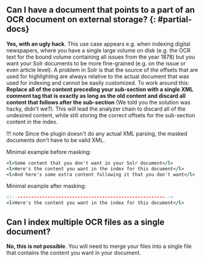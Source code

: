 ## Can I have a document that points to a part of an OCR document on external storage? {: #partial-docs}

**Yes, with an ugly hack**. This use case appears e.g. when indexing digital newspapers,
where you have a single large volume on disk (e.g. the OCR text for the bound volume containing all issues from the
year 1878) but you want your Solr documents to be more fine-grained (e.g. on the issue or even article level).
A problem in Solr is that the source of the offsets that are used for highlighting are always relative to the actual
document that was used for indexing and cannot be easily customized. To work around this:<br/>
**Replace all of the content preceding your sub-section with a single XML comment tag that is exactly as long as the
old content and discard all content that follows after the sub-section** (We told you the solution was hacky, didn't
we?). This will lead the analyzer chain to discard all of the undesired content, while still storing the correct offsets
for the sub-section content in the index.

!!! note
    Since the plugin doesn't do any actual XML parsing, the masked documents don't have to be valid XML.

Minimal example before masking:

```xml
<l>Some content that you don't want in your Solr document</l>
<l>Here's the content you want in the index for this document</l>
<l>And here's some extra content following it that you don't want</l>
```

Minimal example after masking:

```xml
<!---------------------------------------------------------->
<l>Here's the content you want in the index for this document</l>
```

## Can I index multiple OCR files as a single document?

**No, this is not possible**. You will need to merge your files into
a single file that contains the content you want in your document.